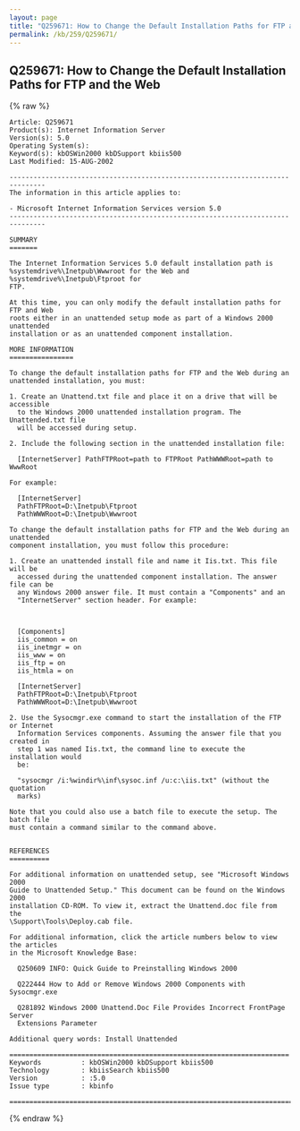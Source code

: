 ```yaml
---
layout: page
title: "Q259671: How to Change the Default Installation Paths for FTP and the Web"
permalink: /kb/259/Q259671/
---
```


## Q259671: How to Change the Default Installation Paths for FTP and the Web

{% raw %}

	Article: Q259671
	Product(s): Internet Information Server
	Version(s): 5.0
	Operating System(s): 
	Keyword(s): kbOSWin2000 kbDSupport kbiis500
	Last Modified: 15-AUG-2002
	
	-------------------------------------------------------------------------------
	The information in this article applies to:
	
	- Microsoft Internet Information Services version 5.0 
	-------------------------------------------------------------------------------
	
	SUMMARY
	=======
	
	The Internet Information Services 5.0 default installation path is
	%systemdrive%\Inetpub\Wwwroot for the Web and %systemdrive%\Inetpub\Ftproot for
	FTP.
	
	At this time, you can only modify the default installation paths for FTP and Web
	roots either in an unattended setup mode as part of a Windows 2000 unattended
	installation or as an unattended component installation.
	
	MORE INFORMATION
	================
	
	To change the default installation paths for FTP and the Web during an
	unattended installation, you must:
	
	1. Create an Unattend.txt file and place it on a drive that will be accessible
	  to the Windows 2000 unattended installation program. The Unattended.txt file
	  will be accessed during setup.
	
	2. Include the following section in the unattended installation file:
	
	  [InternetServer] PathFTPRoot=path to FTPRoot PathWWWRoot=path to WwwRoot
	
	For example:
	
	  [InternetServer]
	  PathFTPRoot=D:\Inetpub\Ftproot
	  PathWWWRoot=D:\Inetpub\Wwwroot
	
	To change the default installation paths for FTP and the Web during an unattended
	component installation, you must follow this procedure:
	
	1. Create an unattended install file and name it Iis.txt. This file will be
	  accessed during the unattended component installation. The answer file can be
	  any Windows 2000 answer file. It must contain a "Components" and an
	  "InternetServer" section header. For example:
	
	  
	
	  [Components]
	  iis_common = on
	  iis_inetmgr = on
	  iis_www = on
	  iis_ftp = on
	  iis_htmla = on
	
	  [InternetServer]
	  PathFTPRoot=D:\Inetpub\Ftproot
	  PathWWWRoot=D:\Inetpub\Wwwroot
	
	2. Use the Sysocmgr.exe command to start the installation of the FTP or Internet
	  Information Services components. Assuming the answer file that you created in
	  step 1 was named Iis.txt, the command line to execute the installation would
	  be:
	
	  "sysocmgr /i:%windir%\inf\sysoc.inf /u:c:\iis.txt" (without the quotation
	  marks)
	
	Note that you could also use a batch file to execute the setup. The batch file
	must contain a command similar to the command above.
	
	
	REFERENCES
	==========
	
	For additional information on unattended setup, see "Microsoft Windows 2000
	Guide to Unattended Setup." This document can be found on the Windows 2000
	installation CD-ROM. To view it, extract the Unattend.doc file from the
	\Support\Tools\Deploy.cab file.
	
	For additional information, click the article numbers below to view the articles
	in the Microsoft Knowledge Base:
	
	  Q250609 INFO: Quick Guide to Preinstalling Windows 2000
	
	  Q222444 How to Add or Remove Windows 2000 Components with Sysocmgr.exe
	
	  Q281892 Windows 2000 Unattend.Doc File Provides Incorrect FrontPage Server
	  Extensions Parameter
	
	Additional query words: Install Unattended
	
	======================================================================
	Keywords          : kbOSWin2000 kbDSupport kbiis500 
	Technology        : kbiisSearch kbiis500
	Version           : :5.0
	Issue type        : kbinfo
	
	=============================================================================
	

{% endraw %}
